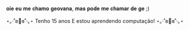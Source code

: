 𝐨𝐢𝐞 𝐞𝐮 𝐦𝐞 𝐜𝐡𝐚𝐦𝐨 𝐠𝐞𝐨𝐯𝐚𝐧𝐚, 𝐦𝐚𝐬 𝐩𝐨𝐝𝐞 𝐦𝐞 𝐜𝐡𝐚𝐦𝐚𝐫 𝐝𝐞 𝐠𝐞 ;)

⋆｡‧˚ʚ🍒ɞ˚‧｡⋆
Tenho 15 anos
E estou aprendendo computação!
⋆｡‧˚ʚ🍓ɞ˚‧｡⋆

